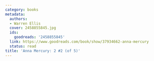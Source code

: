 ```yaml
---
category: books
metadata:
  authors:
  - Warren Ellis
  cover: 2458855845.jpg
  ids:
    goodreads: '2458855845'
  link: https://www.goodreads.com/book/show/37934662-anna-mercury
  status: read
title: 'Anna Mercury: 2 #2 (of 5)'
---
```

